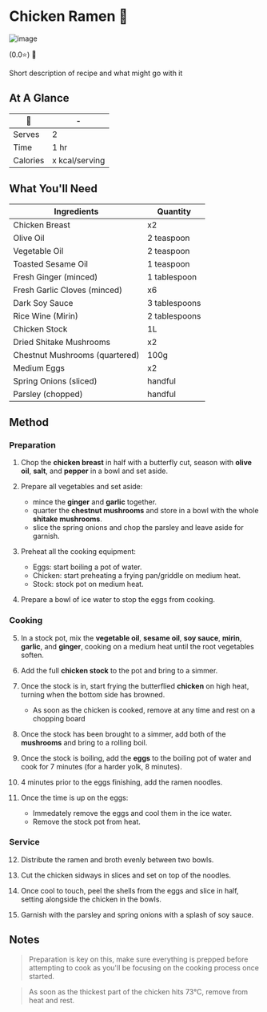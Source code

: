 # Chicken Ramen 🍜

![image](https://drive.google.com/uc?export=view&id=1INPYyxiY_xpEdarA9Nb-fykqQ85C6oWv)

[//]: # (when adding google drive link, just replace the asset id, don't change anything else about the above link otherwise the image will not display)

[//]: # (remember to give rating and delete the green heart if not a whole-health dish)

(0.0⭐️) 💚 

Short description of recipe and what might go with it

## At A Glance

🍜 | -
-- | --
Serves | 2
Time | 1 hr
Calories | x kcal/serving

## What You'll Need

Ingredients | Quantity
-- | --
Chicken Breast | x2
Olive Oil | 2 teaspoon
Vegetable Oil | 2 teaspoon
Toasted Sesame Oil | 1 teaspoon
Fresh Ginger (minced) | 1 tablespoon
Fresh Garlic Cloves (minced) | x6
Dark Soy Sauce | 3 tablespoons
Rice Wine (Mirin) | 2 tablespoons
Chicken Stock | 1L
Dried Shitake Mushrooms | x2
Chestnut Mushrooms (quartered) | 100g
Medium Eggs | x2
Spring Onions (sliced) | handful
Parsley (chopped) | handful

## Method

### **Preparation**

1. Chop the **chicken breast** in half with a butterfly cut, season with **olive oil**, **salt**, and **pepper** in a bowl and set aside.

2. Prepare all vegetables and set aside:
    - mince the **ginger** and **garlic** together.
    - quarter the **chestnut mushrooms** and store in a bowl with the whole **shitake mushrooms**.
    - slice the spring onions and chop the parsley and leave aside for garnish.

3. Preheat all the cooking equipment:
    - Eggs: start boiling a pot of water.
    - Chicken: start preheating a frying pan/griddle on medium heat.
    - Stock: stock pot on medium heat.

4. Prepare a bowl of ice water to stop the eggs from cooking.

### **Cooking**

5. In a stock pot, mix the **vegetable oil**, **sesame oil**, **soy sauce**, **mirin**, **garlic**, and **ginger**, cooking on a medium heat until the root vegetables soften.

6. Add the full **chicken stock** to the pot and bring to a simmer.

7. Once the stock is in, start frying the butterflied **chicken** on high heat, turning when the bottom side has browned. 
    - As soon as the chicken is cooked, remove at any time and rest on a chopping board

8. Once the stock has been brought to a simmer, add both of the **mushrooms** and bring to a rolling boil.

9. Once the stock is boiling, add the **eggs** to the boiling pot of water and cook for 7 minutes (for a harder yolk, 8 minutes).

10. 4 minutes prior to the eggs finishing, add the ramen noodles.

11. Once the time is up on the eggs:
    - Immedately remove the eggs and cool them in the ice water.
    - Remove the stock pot from heat.

### **Service**

12. Distribute the ramen and broth evenly between two bowls.

13. Cut the chicken sidways in slices and set on top of the noodles.

14. Once cool to touch, peel the shells from the eggs and slice in half, setting alongside the chicken in the bowls.

15. Garnish with the parsley and spring onions with a splash of soy sauce.

## Notes

> Preparation is key on this, make sure everything is prepped before attempting to cook as you'll be focusing on the cooking process once started.

> As soon as the thickest part of the chicken hits 73°C, remove from heat and rest.